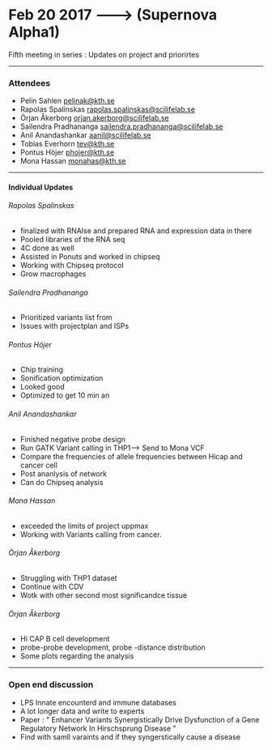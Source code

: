 # Feb 20 2017 ---> (Supernova Alpha1)

Fifth meeting in series : Updates on project and priorirtes

___


### Attendees
* Pelin Sahlen pelinak@kth.se
* Rapolas Spalinskas rapolas.spalinskas@scilifelab.se
* Örjan Åkerborg orjan.akerborg@scilifelab.se
* Sailendra Pradhananga sailendra.pradhananga@scilifelab.se
* Anil Anandashankar aanil@scilifelab.se
* Tobias Everhorn tev@kth.se
* Pontus Höjer phojer@kth.se
* Mona Hassan monahas@kth.se
  
___

#### Individual Updates

###### Rapolas Spalinskas

* finalized with RNAIse and prepared RNA and expression data in there
* Pooled libraries of the RNA seq
* 4C done as well
* Assisted in Ponuts and worked in chipseq
* Working with Chipseq protocol
* Grow macrophages 

###### Sailendra Pradhananga 

* Prioritized variants list from 
* Issues with projectplan and ISPs

###### Pontus Höjer

* Chip training
* Sonification optimization
* Looked good 
* Optimized to get 10 min an

###### Anil Anandashankar

* Finished negative probe design
* Run GATK Variant calling in THP1--> Send to Mona VCF
* Compare the frequencies of allele frequencies between Hicap and cancer cell
* Post ananlysis of network
* Can do Chipseq analysis

###### Mona Hassan

* exceeded the limits of project uppmax 
*  Working with Variants calling from cancer.

###### Örjan Åkerborg

* Struggling with THP1 dataset
* Continue with CDV 
* Wotk with other second most significandce tissue

###### Örjan Åkerborg

*  Hi CAP B cell development 
* probe-probe development, probe -distance distribution
* Some plots regarding the analysis

___

### Open end discussion 
 
 * LPS Innate encounterd and immune databases
 * A lot longer data and write to experts
 * Paper : " Enhancer Variants Synergistically Drive Dysfunction of a Gene Regulatory Network In Hirschsprung Disease "
 * Find with samll varaints and if they syngerstically cause a disease
